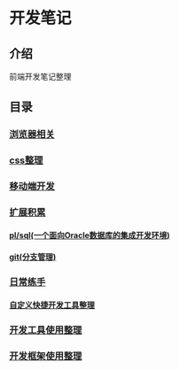 # 开发笔记

## 介绍

前端开发笔记整理

## 目录

### [浏览器相关](./webDev/browser/index.MarkDown)

### [css整理](./webDev/css/index.MarkDown)

### [移动端开发](./webDev/mobile/index.MarkDown)

### [扩展积累](./extend/index.MarkDown)

#### [pl/sql(一个面向Oracle数据库的集成开发环境)](./extend/pl_sql/index.MarkDown)

#### [git(分支管理)](./extend/git/index.MarkDown)

### [日常练手](./dev/index.MarkDown)

#### [自定义快捷开发工具整理](./dev/custom_tool/index.MarkDown)

### [开发工具使用整理](./tool/index.MarkDown)

### [开发框架使用整理](./note/iframe/index.MarkDown)